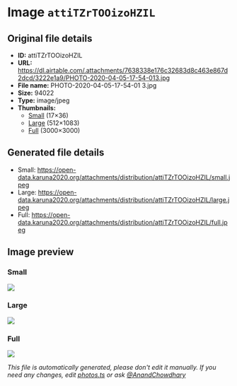 # Image `attiTZrTOOizoHZIL`

## Original file details

- **ID:** attiTZrTOOizoHZIL
- **URL:** https://dl.airtable.com/.attachments/7638338e176c32683d8c463e867d2dcd/3222e1a9/PHOTO-2020-04-05-17-54-013.jpg
- **File name:** PHOTO-2020-04-05-17-54-01 3.jpg
- **Size:** 94022
- **Type:** image/jpeg
- **Thumbnails:**
  - [Small](https://dl.airtable.com/.attachmentThumbnails/238f190ae93626a08ba7434cd90a2990/32e40704) (17×36)
  - [Large](https://dl.airtable.com/.attachmentThumbnails/37e6081140d8f7e8989f4d2e4ba685b5/a78646c3) (512×1083)
  - [Full](https://dl.airtable.com/.attachmentThumbnails/6d437470c1f1bb07912031daed895c7a/5a0d6736) (3000×3000)

## Generated file details

- Small: https://open-data.karuna2020.org/attachments/distribution/attiTZrTOOizoHZIL/small.jpeg
- Large: https://open-data.karuna2020.org/attachments/distribution/attiTZrTOOizoHZIL/large.jpeg
- Full: https://open-data.karuna2020.org/attachments/distribution/attiTZrTOOizoHZIL/full.jpeg

## Image preview

### Small

![](https://open-data.karuna2020.org/attachments/distribution/attiTZrTOOizoHZIL/small.jpeg)

### Large

![](https://open-data.karuna2020.org/attachments/distribution/attiTZrTOOizoHZIL/large.jpeg)

### Full

![](https://open-data.karuna2020.org/attachments/distribution/attiTZrTOOizoHZIL/full.jpeg)

_This file is automatically generated, please don't edit it manually. If you need any changes, edit [photos.ts](/photos.ts) or ask [@AnandChowdhary](https://github.com/AnandChowdhary)_

